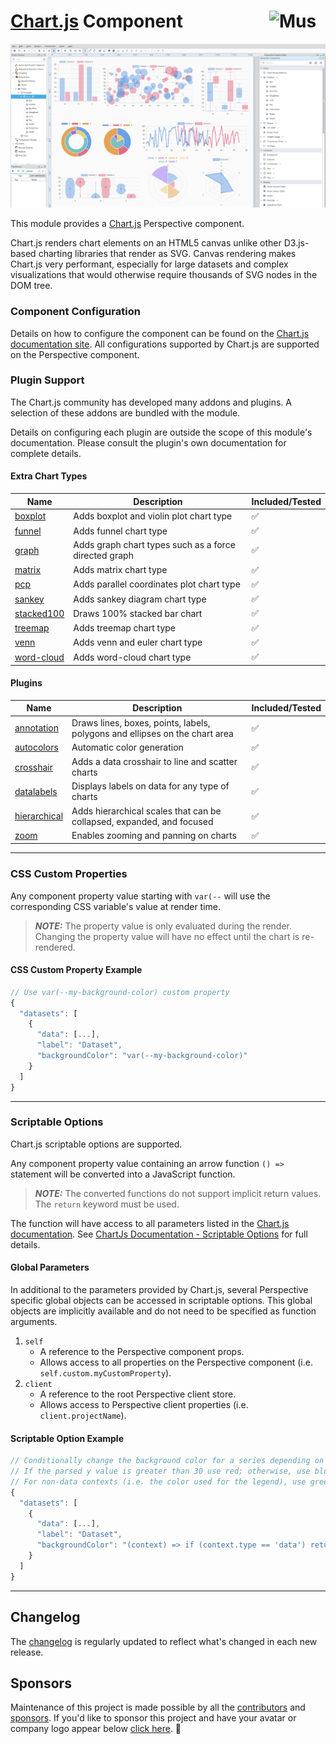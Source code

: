 # [Chart.js] Component [<img src="https://cdn.mussonindustrial.com/files/public/images/emblem.svg" alt="Musson Industrial Logo" width="90" height="40" align="right">][embr]

![chart-js.png](../examples/chart-js.png)

This module provides a [Chart.js] Perspective component.

Chart.js renders chart elements on an HTML5 canvas unlike other D3.js-based charting libraries that render as SVG.
Canvas rendering makes Chart.js very performant, especially for large datasets and complex visualizations that would otherwise require thousands of SVG nodes in the DOM tree.

### Component Configuration

Details on how to configure the component can be found on the [Chart.js documentation site][Chart.js documentation].
All configurations supported by Chart.js are supported on the Perspective component.

### Plugin Support
The Chart.js community has developed many addons and plugins. A selection of these addons are bundled with the module.

Details on configuring each plugin are outside the scope of this module's documentation. Please consult the plugin's own documentation for complete details.

#### Extra Chart Types
| Name                                                               | Description                                             | Included/Tested |
|--------------------------------------------------------------------|---------------------------------------------------------|-----------------|
| [boxplot](https://github.com/sgratzl/chartjs-chart-boxplot)        | Adds boxplot and violin plot chart type                 | ✅               |
| [funnel](https://github.com/sgratzl/chartjs-chart-funnel)          | Adds funnel chart type                                  | ✅               |
| [graph](https://github.com/sgratzl/chartjs-chart-graph)            | Adds graph chart types such as a force directed graph   | ✅               |
| [matrix](https://github.com/kurkle/chartjs-chart-matrix)           | Adds matrix chart type                                  | ✅               |
| [pcp](https://github.com/sgratzl/chartjs-chart-pcp)                | Adds parallel coordinates plot chart type               | ✅               |
| [sankey](https://github.com/kurkle/chartjs-chart-sankey)           | Adds sankey diagram chart type                          | ✅               |
| [stacked100](https://github.com/y-takey/chartjs-plugin-stacked100) | Draws 100% stacked bar chart                            | ✅               |
| [treemap](https://github.com/kurkle/chartjs-chart-treemap)         | Adds treemap chart type                                 | ✅               |
| [venn](https://github.com/upsetjs/chartjs-chart-venn)              | Adds venn and euler chart type                          | ✅               |
| [word-cloud](https://github.com/sgratzl/chartjs-chart-wordcloud)   | Adds word-cloud chart type                              | ✅               |

#### Plugins

| Name                                                                           | Description                                                                 | Included/Tested |
|--------------------------------------------------------------------------------|-----------------------------------------------------------------------------|-----------------|
| [annotation](https://github.com/chartjs/chartjs-plugin-annotation)             | Draws lines, boxes, points, labels, polygons and ellipses on the chart area | ✅               |
| [autocolors](https://github.com/kurkle/chartjs-plugin-autocolors)              | Automatic color generation                                                  | ✅               |
| [crosshair](https://github.com/abelheinsbroek/chartjs-plugin-crosshair)        | Adds a data crosshair to line and scatter charts                            | ✅               |
| [datalabels](https://github.com/chartjs/chartjs-plugin-datalabels)             | Displays labels on data for any type of charts                              | ✅               |
| [hierarchical](https://github.com/sgratzl/chartjs-plugin-hierarchical)         | Adds hierarchical scales that can be collapsed, expanded, and focused       | ✅               |
| [zoom](https://github.com/chartjs/chartjs-plugin-zoom)                         | Enables zooming and panning on charts                                       | ✅               |

---
### CSS Custom Properties
Any component property value starting with `var(--` will use the corresponding CSS variable's value at render time.

> **_NOTE:_** The property value is only evaluated during the render. Changing the property value will have no effect until the chart is re-rendered.

#### CSS Custom Property Example
```js
// Use var(--my-background-color) custom property
{
  "datasets": [
    {
      "data": [...],
      "label": "Dataset",
      "backgroundColor": "var(--my-background-color)"
    }
  ]
}
```

---
### Scriptable Options
Chart.js scriptable options are supported.

Any component property value containing an arrow function `() =>` statement will be converted into a JavaScript function.
> **_NOTE:_** The converted functions do not support implicit return values. The `return` keyword must be used.

The function will have access to all parameters listed in the [Chart.js documentation].
See [ChartJs Documentation - Scriptable Options](https://www.chartjs.org/docs/latest/general/options.html#scriptable-options) for full details.

#### Global Parameters
In additional to the parameters provided by Chart.js, several Perspective specific global objects can be accessed in scriptable options.
This global objects are implicitly available and do not need to be specified as function arguments.

1. `self`
    - A reference to the Perspective component props.
    - Allows access to all properties on the Perspective component (i.e. `self.custom.myCustomProperty`).
2. `client`
    - A reference to the root Perspective client store.
    - Allows access to Perspective client properties (i.e. `client.projectName`).


#### Scriptable Option Example
```js
// Conditionally change the background color for a series depending on the y value.
// If the parsed y value is greater than 30 use red; otherwise, use blue.
// For non-data contexts (i.e. the color used for the legend), use green.
{
  "datasets": [
    {
      "data": [...],
      "label": "Dataset",
      "backgroundColor": "(context) => if (context.type == 'data') return context.parsed.y > 30 ? 'red' : 'blue'; else return 'green'; "
    }
  ]
}
```

---
## Changelog
The [changelog](https://github.com/mussonindustrial/embr/blob/main/modules/embr-chart-js/CHANGELOG.md) is regularly updated to reflect what's changed in each new release.


## Sponsors
Maintenance of this project is made possible by all the [contributors] and [sponsors].
If you'd like to sponsor this project and have your avatar or company logo appear below [click here](https://github.com/sponsors/mussonindustrial). 💖


[embr]: https://github.com/mussonindustrial/embr
[releases]: https://github.com/mussonindustrial/embr/releases
[documentation]: https://docs.mussonindustrial.com/
[contributors]: https://github.com/JamesIves/github-pages-deploy-action/graphs/contributors
[sponsors]: https://github.com/sponsors/mussonindustrial
[latest version]: https://github.com/mussonindustrial/embr/releases?q=embr-charts&expanded=true
[Chart.js]: https://www.chartjs.org/
[Chart.js documentation]: https://www.chartjs.org/docs/latest/
[Chart.js Addons]: https://github.com/chartjs/awesome
